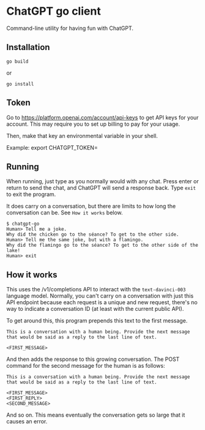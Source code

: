 # ChatGPT go client

Command-line utility for having fun with ChatGPT. 

## Installation

```
go build
```

or 

```
go install
```

## Token

Go to https://platform.openai.com/account/api-keys to get API keys for your account. This may require you to set up billing to pay for your usage.

Then, make that key an environmental variable in your shell.

Example:
    export CHATGPT_TOKEN=<your-token>

## Running

When running, just type as you normally would with any chat. Press enter or return to send the chat, and ChatGPT will send a response back. Type `exit` to exit the program.

It does carry on a conversation, but there are limits to how long the conversation can be. See `How it works` below.

```
$ chatgpt-go
Human> Tell me a joke.
Why did the chicken go to the séance? To get to the other side.
Human> Tell me the same joke, but with a flamingo.
Why did the flamingo go to the séance? To get to the other side of the lake!
Human> exit
```


## How it works

This uses the /v1/completions API to interact with the `text-davinci-003` language model. Normally, you can't carry on a conversation with just this API endpoint because each request is a unique and new request, there's no way to indicate a conversation ID (at least with the current public API).

To get around this, this program prepends this text to the first message.

```
This is a conversation with a human being. Provide the next message that would be said as a reply to the last line of text.

<FIRST_MESSAGE>
```

And then adds the response to this growing conversation. The POST command for the second message for the human is as follows:

```
This is a conversation with a human being. Provide the next message that would be said as a reply to the last line of text.

<FIRST_MESSAGE>
<FIRST_REPLY>
<SECOND_MESSAGE>
```

And so on. This means eventually the conversation gets so large that it causes an error.